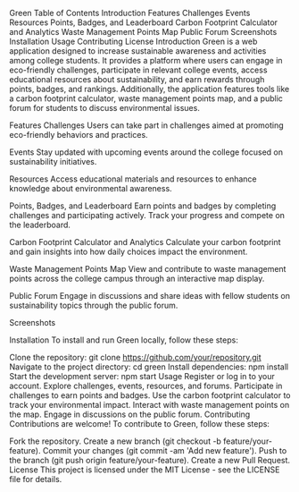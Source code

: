 Green
Table of Contents
Introduction
Features
Challenges
Events
Resources
Points, Badges, and Leaderboard
Carbon Footprint Calculator and Analytics
Waste Management Points Map
Public Forum
Screenshots
Installation
Usage
Contributing
License
Introduction
Green is a web application designed to increase sustainable awareness and activities among college students. It provides a platform where users can engage in eco-friendly challenges, participate in relevant college events, access educational resources about sustainability, and earn rewards through points, badges, and rankings. Additionally, the application features tools like a carbon footprint calculator, waste management points map, and a public forum for students to discuss environmental issues.

Features
Challenges
Users can take part in challenges aimed at promoting eco-friendly behaviors and practices.

Events
Stay updated with upcoming events around the college focused on sustainability initiatives.

Resources
Access educational materials and resources to enhance knowledge about environmental awareness.

Points, Badges, and Leaderboard
Earn points and badges by completing challenges and participating actively. Track your progress and compete on the leaderboard.

Carbon Footprint Calculator and Analytics
Calculate your carbon footprint and gain insights into how daily choices impact the environment.

Waste Management Points Map
View and contribute to waste management points across the college campus through an interactive map display.

Public Forum
Engage in discussions and share ideas with fellow students on sustainability topics through the public forum.

Screenshots



Installation
To install and run Green locally, follow these steps:

Clone the repository: git clone https://github.com/your/repository.git
Navigate to the project directory: cd green
Install dependencies: npm install
Start the development server: npm start
Usage
Register or log in to your account.
Explore challenges, events, resources, and forums.
Participate in challenges to earn points and badges.
Use the carbon footprint calculator to track your environmental impact.
Interact with waste management points on the map.
Engage in discussions on the public forum.
Contributing
Contributions are welcome! To contribute to Green, follow these steps:

Fork the repository.
Create a new branch (git checkout -b feature/your-feature).
Commit your changes (git commit -am 'Add new feature').
Push to the branch (git push origin feature/your-feature).
Create a new Pull Request.
License
This project is licensed under the MIT License - see the LICENSE file for details.
